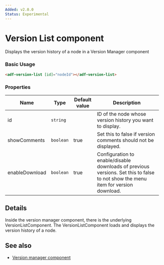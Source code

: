 ```yaml
---
Added: v2.0.0
Status: Experimental
---
```

# Version List component

Displays the version history of a node in a Version Manager component

### Basic Usage

```html
<adf-version-list [id]="nodeId"></adf-version-list>
```

### Properties

| Name | Type | Default value | Description |
| ---- | ---- | ------------- | ----------- |
| id | `string` |  | ID of the node whose version history you want to display.  |
| showComments | `boolean` | true |  Set this to false if version comments should not be displayed.  |
| enableDownload | `boolean` | true |  Configuration to enable/disable downloads of previous versions. Set this to false to not show the menu item for version download.  |

## Details

Inside the version manager component, there is the underlying VersionListComponent.
The VersionListComponent loads and displays the version history of a node.

## See also

-   [Version manager component](version-manager.component.md)
